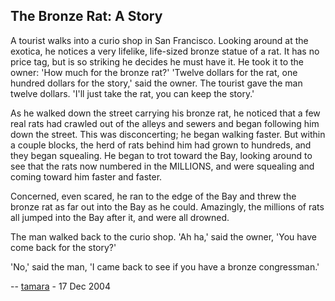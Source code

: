 <div id="wikitext">

<div style="display: none;">

Summary:a shaggy dog story Parent:(Main.)<span
class="wikiword">[HumourousStuff](http://wiki.tamouse.org?n=Main.HumourousStuff?action=print)</span>
<span
class="wikiword">[IncludeMe](http://wiki.tamouse.org?n=Main.IncludeMe?action=edit)[?](http://wiki.tamouse.org?n=Main.IncludeMe?action=edit)</span>:[HumourousStuff](http://wiki.tamouse.org?n=Main.HumourousStuff?action=print)
Categories:[Humour](http://wiki.tamouse.org?n=Category.Humour),
[Articles](http://wiki.tamouse.org?n=Category.Articles) Tags: shaggy dog
story

</div>

<div class="vspace">

</div>

The Bronze Rat: A Story
-----------------------

A tourist walks into a curio shop in San Francisco. Looking around at
the exotica, he notices a very lifelike, life-sized bronze statue of a
rat. It has no price tag, but is so striking he decides he must have it.
He took it to the owner: 'How much for the bronze rat?' 'Twelve dollars
for the rat, one hundred dollars for the story,' said the owner. The
tourist gave the man twelve dollars. 'I'll just take the rat, you can
keep the story.'

As he walked down the street carrying his bronze rat, he noticed that a
few real rats had crawled out of the alleys and sewers and began
following him down the street. This was disconcerting; he began walking
faster. But within a couple blocks, the herd of rats behind him had
grown to hundreds, and they began squealing. He began to trot toward the
Bay, looking around to see that the rats now numbered in the MILLIONS,
and were squealing and coming toward him faster and faster.

Concerned, even scared, he ran to the edge of the Bay and threw the
bronze rat as far out into the Bay as he could. Amazingly, the millions
of rats all jumped into the Bay after it, and were all drowned.

The man walked back to the curio shop. 'Ah ha,' said the owner, 'You
have come back for the story?'

'No,' said the man, 'I came back to see if you have a bronze
congressman.'

-- [tamara](http://wiki.tamouse.org?n=Profiles.Tamara?action=print) - 17
Dec 2004

<div class="vspace">

</div>

</div>
